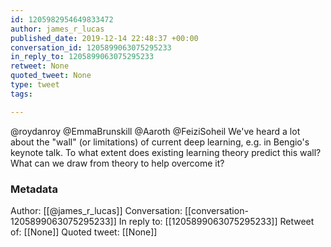 ```yaml
---
id: 1205982954649833472
author: james_r_lucas
published_date: 2019-12-14 22:48:37 +00:00
conversation_id: 1205899063075295233
in_reply_to: 1205899063075295233
retweet: None
quoted_tweet: None
type: tweet
tags:

---
```


@roydanroy @EmmaBrunskill @Aaroth @FeiziSoheil We've heard a lot about the "wall" (or limitations) of current deep learning, e.g. in Bengio's keynote talk. To what extent does existing learning theory predict this wall? What can we draw from theory to help overcome it?

### Metadata

Author: [[@james_r_lucas]]
Conversation: [[conversation-1205899063075295233]]
In reply to: [[1205899063075295233]]
Retweet of: [[None]]
Quoted tweet: [[None]]
